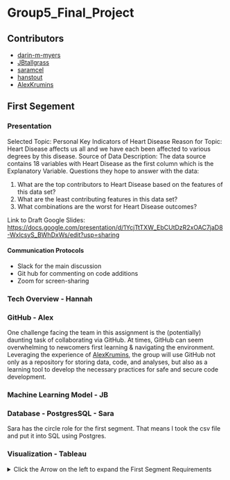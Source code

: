 # Group5_Final_Project
## Contributors
  - [darin-m-myers](https://github.com/darin-m-myers)
  - [JBtallgrass](https://github.com/JBtallgrass)
  - [saramcel](https://github.com/saramcel)
  - [hanstout](https://github.com/hanstout)
  - [AlexKrumins](https://github.com/AlexKrumins)

## First Segement
### Presentation
Selected Topic: 
  Personal Key Indicators of Heart Disease
Reason for Topic: 
  Heart Disease affects us all and we have each been affected to various degrees by this disease.
Source of Data Description: 
  The data source contains 18 variables with Heart Disease as the first column which is the Explanatory Variable.
Questions they hope to answer with the data:
  1. What are the top contributors to Heart Disease based on the features of this data set?
  2. What are the least contributing features in this data set?
  3. What combinations are the worst for Heart Disease outcomes?

Link to Draft Google Slides: https://docs.google.com/presentation/d/1YcjTtTXW_EbCUtDzR2xOAC7jaD8-WxlcsyS_BWhDxWs/edit?usp=sharing

#### Communication Protocols
- Slack for the main discussion
- Git hub for commenting on code additions
- Zoom for screen-sharing

### Tech Overview - Hannah

### GitHub - Alex
One challenge facing the team in this assignment is the (potentially) daunting task of collaborating via GitHub. At times, GitHub can seem overwhelming to newcomers first learning & navigating the environment. Leveraging the experience of [AlexKrumins](https://github.com/AlexKrumins), the group will use GitHub not only as a repository for storing data, code, and analyses, but also as a learning tool to develop the necessary practices for safe and secure code development.

### Machine Learning Model - JB

### Database - PostgresSQL - Sara
Sara has the circle role for the first segment. That means I took the csv file and put it into SQL using Postgres. 
### Visualization - Tableau



<details><summary>Click the Arrow on the left to expand the First Segment Requirements </summary>
<p>
    
## First Segment Requirements
### Presentation
- [✓] Selected topic
- [✓] Reason why they selected their topic
- [✓] Description of their source of data
- [✓] Questions they hope to answer with the data

### GitHub
#### Main Branch
- [✓] Includes a README.md

#### Communication Protocols
- [] Communication Protocols added

#### Individual Branches
| Name | At least one branch for each team member | Each team member has at least four commits from the duration of the first segment |
| --- | --- | --- |
| Alex |✓|-|
| JB |✓|-|
| Sara |✓|-|
| Hannah |✓|-|
| Darin |✓|-|

Note: The descriptions and
explanations required in all other
project deliverables should also be in
your README.md as part of your
outline, unless otherwise noted.

# Machine Learning Model
Team members present a provisional machine learning model that stands in for the final machine learning model and accomplishes the following:
- [] Takes in data in from the provisional database
- [] Outputs label(s) for input data

# Database 
Team members present a provisional database that stands in for the final database and accomplishes the following:
- [] Sample data that mimics the expected final database structure or schema
- [] Draft machine learning module is connected to the provisional database 

 </p>
 </details>




